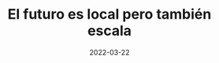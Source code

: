 ---
episode: 36
date: "2022-03-22"
title: El futuro es local pero también escala
guest: Sebastián Hernández
business: Superfüds
category: Founder
description: En este capítulo platicamos con Sebastián Hernandez, CEO de Superfüds, el marketplace hyperlocal de wellnes de LATAM. Charlamos sobre inversiones, valuaciones y rondas así como la intersección entre marca y recursos humanos.
---
